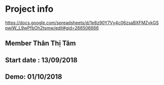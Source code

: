 # Project info
https://docs.google.com/spreadsheets/d/1e8z90Y7Vy4c06zsaBXFMZykGSpwiW_L9wPfbOh2tsmw/edit#gid=266506666

## Member Thân Thị Tâm

## Start date : 13/09/2018

## Demo: 01/10/2018
